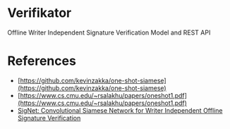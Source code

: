 # Verifikator

Offline Writer Independent Signature Verification Model and REST API

# References

- [https://github.com/kevinzakka/one-shot-siamese](https://github.com/kevinzakka/one-shot-siamese)
- [https://www.cs.cmu.edu/~rsalakhu/papers/oneshot1.pdf](https://www.cs.cmu.edu/~rsalakhu/papers/oneshot1.pdf)
- [SigNet: Convolutional Siamese Network for Writer Independent Offline Signature Verification](https://arxiv.org/abs/1707.02131 )